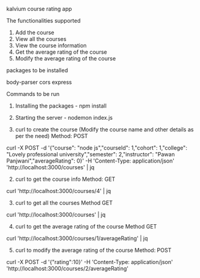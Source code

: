 kalvium course rating app

The functionalities supported
1) Add the course
2) View all the courses
3) View the course information
4) Get the average rating of the course
5) Modify the average rating of the course

packages to be installed

body-parser
cors
express

Commands to be run

1) Installing the packages - npm install
2) Starting the server - nodemon index.js


1) curl to create the course (Modify the course name and other details as per the need)
Method: POST

curl -X POST -d '{"course": "node js","courseId": 1,"cohort": 1,"college": "Lovely professional university","semester": 2,"instructor": "Pawan Panjwani","averageRating": 0}' -H 'Content-Type: application/json' 'http://localhost:3000/courses' | jq

2) curl to get the course info
Method: GET

curl 'http://localhost:3000/courses/4' | jq

3) curl to get all the courses
Method GET

curl 'http://localhost:3000/courses' | jq

4) curl to get the average rating of the course
Method GET

curl 'http://localhost:3000/courses/1/averageRating' | jq

5) curl to modify the average rating of the course
Method: POST

curl -X POST -d '{"rating":10}' -H 'Content-Type: application/json' 'http://localhost:3000/courses/2/averageRating'

